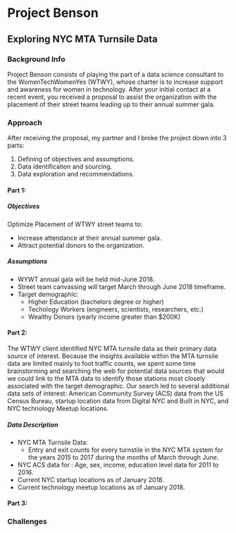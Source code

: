 # Project Benson
## Exploring NYC MTA Turnsile Data

### Background Info
Project Benson consists of playing the part of a data science consultant to the WomenTechWomenYes (WTWY), whose charter is to increase support and awareness for women in technology.  After your initial contact at a recent event, you received a proposal to assist the organization with the placement of their street teams leading up to their annual summer gala.

### Approach
After receiving the proposal, my partner and I broke the project down into 3 parts:
1. Defining of objectives and assumptions. 
2. Data identification and sourcing.
3. Data exploration and recommendations.

#### Part 1:
##### Objectives
Optimize Placement of WTWY street teams to:
* Increase attendance at their annual summer gala.
* Attract potential donors to the organization.

##### Assumptions
* WYWT annual gala will be held mid-June 2018.
* Street team canvassing will target March through June 2018 timeframe.
* Target demographic:
    * Higher Education (bachelors degree or higher)
    * Techology Workers (engineers, scientists, researchers, etc.)
    * Wealthy Donors (yearly income greater than $200K)

#### Part 2:
The WTWY client identified NYC MTA turnsile data as their primary data source of interest.  Because the insights available within the MTA turnsile data are limited mainly to foot traffic counts, we spent some time brainstorming and searching the web for potential data sources that would we could link to the MTA data to identify those stations most closely associated with the target demographic.  Our search led to several additional data sets of interest: American Community Survey (ACS) data from the US Census Bureau, startup location data from Digital NYC and Built in NYC, and NYC technology Meetup locations.

##### Data Description
* NYC MTA Turnsile Data:
    * Entry and exit counts for every turnstile in the NYC MTA system for the years 2015 to 2017 during the months of March through June.
* NYC ACS data for : Age, sex, income, education level data for 2011 to 2016.
* Current NYC startup locations as of January 2018.
* Current technology meetup locations as of January 2018.   
    
#### Part 3: 


### Challenges
 
